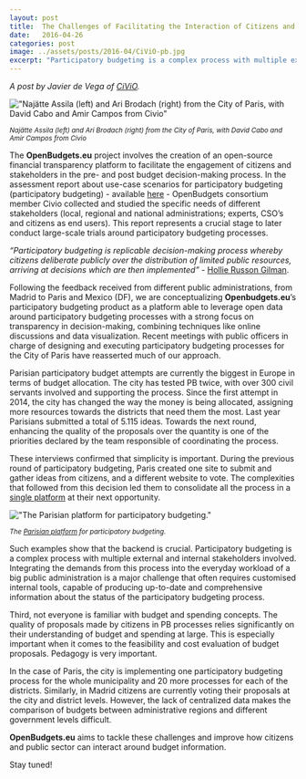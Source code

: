 ```yaml
---
layout: post
title:  The Challenges of Facilitating the Interaction of Citizens and Institutions around Budget Information
date:   2016-04-26
categories: post
image: ../assets/posts/2016-04/CiViO-pb.jpg
excerpt: "Participatory budgeting is a complex process with multiple external and internal stakeholders involved. Integrating the demands from this process into the everyday workload of a big public administration is a major challenge that often requires customised internal tools, capable of producing up-to-date and comprehensive information about the status of the participatory budgeting process."
---
```


_A post by Javier de Vega of [CiViO](http://www.civio.es/en/)._

!["Najätte Assila (left) and Ari Brodach (right) from the City of Paris, with David Cabo and Amir Campos from Civio"]({{site.baseurl}}/assets/posts/2016-04/CiViO-pb.jpg)

<small>_Najätte Assila (left) and Ari Brodach (right) from the City of Paris, with David Cabo and Amir Campos from Civio_</small>

The **OpenBudgets.eu** project involves the creation of an open-source financial transparency platform to facilitate the engagement of citizens and stakeholders in the pre- and post budget decision-making process. In the assessment report about use-case scenarios for participatory budgeting (participatory budgeting) - available [here](http://openbudgets.eu/assets/deliverables/D7.1.pdf) - OpenBudgets consortium member Civio collected and studied the specific needs of different stakeholders (local, regional and national administrations; experts, CSO’s and citizens as end users). This report represents a crucial stage to later conduct large-scale trials around participatory budgeting processes. 

 _“Participatory budgeting is replicable decision-making process whereby citizens deliberate publicly over the distribution of limited public resources, arriving at decisions which are then implemented”_ - [Hollie Russon Gilman](https://twitter.com/hrgilman).

Following the feedback received from different public administrations, from Madrid to Paris and Mexico (DF), we are conceptualizing **Openbudgets.eu**’s participatory budgeting product as a platform able to leverage open data around participatory budgeting processes with a strong focus on transparency in decision-making, combining techniques like online discussions and data visualization. Recent meetings with public officers in charge of designing and executing participatory budgeting processes for the City of Paris have reasserted much of our approach. 

Parisian participatory budget attempts are currently the biggest in Europe in terms of budget allocation. The city has tested PB twice, with over 300 civil servants involved and supporting the process. Since the first attempt in 2014, the city has changed the way the money is being allocated, assigning more resources towards the districts that need them the most. Last year Parisians submitted a total of 5.115 ideas. Towards the next round, enhancing the quality of the proposals over the quantity is one of the priorities declared by the team responsible of coordinating the process.

These interviews confirmed that simplicity is important. During the previous round of participatory budgeting, Paris created one site to submit and gather ideas from citizens, and a different website to vote. The complexities that followed from this decision led them to consolidate all the process in a [single platform](https://budgetparticipatif.paris.fr) at their next opportunity. 

!["The Parisian platform for participatory budgeting."]({{site.baseurl}}/assets/posts/2016-04/pbfr.png)

<small>_The [Parisian platform](https://budgetparticipatif.paris.fr) for participatory budgeting._</small>

Such examples show that the backend is crucial. Participatory budgeting is a complex process with multiple external and internal stakeholders involved. Integrating the demands from this process into the everyday workload of a big public administration is a major challenge that often requires customised internal tools, capable of producing up-to-date and comprehensive information about the status of the participatory budgeting process. 

Third, not everyone is familiar with budget and spending concepts. The quality of proposals made by citizens in PB processes relies significantly on their understanding of budget and spending at large. This is especially important when it comes to the feasibility and cost evaluation of budget proposals. Pedagogy is very important.

In the case of Paris, the city is implementing one participatory budgeting process for the whole municipality and 20 more processes for each of the districts. Similarly, in Madrid citizens are currently voting their proposals at the city and district levels. However, the lack of centralized data makes the comparison of budgets between administrative regions and different government levels difficult.

**OpenBudgets.eu** aims to tackle these challenges and improve how citizens and public sector can interact around budget information.

Stay tuned!
